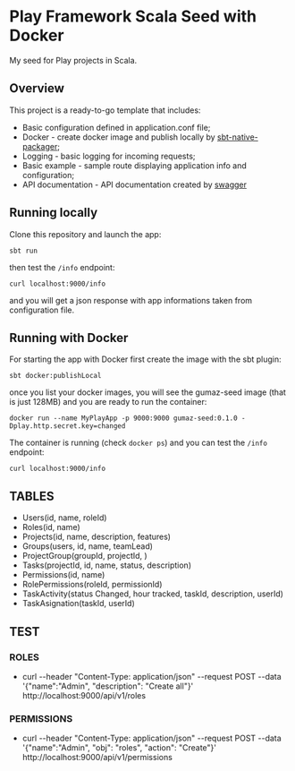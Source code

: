 # Play Framework Scala Seed with Docker

My seed for Play projects in Scala.  

## Overview
This project is a ready-to-go template that includes:

* Basic configuration defined in application.conf file;
* Docker - create docker image and publish locally by [sbt-native-packager](https://github.com/sbt/sbt-native-packager);
* Logging - basic logging for incoming requests;
* Basic example - sample route displaying application info and configuration;
* API documentation - API documentation created by [swagger](https://github.com/iheartradio/play-swagger)

## Running locally

Clone this repository and launch the app:

```
sbt run
```

then test the ```/info``` endpoint:

```
curl localhost:9000/info
```

and you will get a json response with app 
informations taken from configuration file.

## Running with Docker

For starting the app with Docker first 
create the image with the sbt plugin:

```
sbt docker:publishLocal
```

once you list your docker images, you will see
the gumaz-seed image (that is just 128MB) and you
are ready to run the container:

```
docker run --name MyPlayApp -p 9000:9000 gumaz-seed:0.1.0 -Dplay.http.secret.key=changed
```

The container is running (check ```docker ps```) 
and you can test the ```/info``` endpoint:

```
curl localhost:9000/info
```

## TABLES
- Users(id, name, roleId)
- Roles(id, name)
- Projects(id, name, description, features)
- Groups(users, id, name, teamLead)
- ProjectGroup(groupId, projectId, )
- Tasks(projectId, id, name, status, description)
- Permissions(id, name)
- RolePermissions(roleId, permissionId)
- TaskActivity(status Changed, hour tracked, taskId, description, userId)
- TaskAsignation(taskId, userId)

## TEST
### ROLES
* curl --header "Content-Type: application/json" --request POST --data '{"name":"Admin", "description": "Create all"}' http://localhost:9000/api/v1/roles

### PERMISSIONS
* curl --header "Content-Type: application/json" --request POST --data '{"name":"Admin", "obj": "roles", "action": "Create"}' http://localhost:9000/api/v1/permissions


